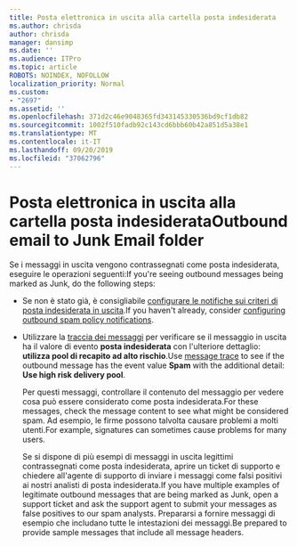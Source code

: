 ```yaml
---
title: Posta elettronica in uscita alla cartella posta indesiderata
ms.author: chrisda
author: chrisda
manager: dansimp
ms.date: ''
ms.audience: ITPro
ms.topic: article
ROBOTS: NOINDEX, NOFOLLOW
localization_priority: Normal
ms.custom:
- "2697"
ms.assetid: ''
ms.openlocfilehash: 371d2c46e9048365fd343145330536bd9cf1db82
ms.sourcegitcommit: 1002f510fadb92c143cd6bbb60b42a851d5a38e1
ms.translationtype: MT
ms.contentlocale: it-IT
ms.lasthandoff: 09/20/2019
ms.locfileid: "37062796"
---
```

# <a name="outbound-email-to-junk-email-folder"></a><span data-ttu-id="733fc-102">Posta elettronica in uscita alla cartella posta indesiderata</span><span class="sxs-lookup"><span data-stu-id="733fc-102">Outbound email to Junk Email folder</span></span>

<span data-ttu-id="733fc-103">Se i messaggi in uscita vengono contrassegnati come posta indesiderata, eseguire le operazioni seguenti:</span><span class="sxs-lookup"><span data-stu-id="733fc-103">If you're seeing outbound messages being marked as Junk, do the following steps:</span></span>

- <span data-ttu-id="733fc-104">Se non è stato già, è consigliabile [configurare le notifiche sui criteri di posta indesiderata in uscita](https://docs.microsoft.com/office365/securitycompliance/configure-the-outbound-spam-policy).</span><span class="sxs-lookup"><span data-stu-id="733fc-104">If you haven't already, consider [configuring outbound spam policy notifications](https://docs.microsoft.com/office365/securitycompliance/configure-the-outbound-spam-policy).</span></span>

- <span data-ttu-id="733fc-105">Utilizzare la [traccia dei messaggi](https://docs.microsoft.com/office365/securitycompliance/message-trace-scc) per verificare se il messaggio in uscita ha il valore di evento **posta indesiderata** con l'ulteriore dettaglio: **utilizza pool di recapito ad alto rischio**.</span><span class="sxs-lookup"><span data-stu-id="733fc-105">Use [message trace](https://docs.microsoft.com/office365/securitycompliance/message-trace-scc) to see if the outbound message has the event value **Spam** with the additional detail: **Use high risk delivery pool**.</span></span>

  <span data-ttu-id="733fc-106">Per questi messaggi, controllare il contenuto del messaggio per vedere cosa può essere considerato come posta indesiderata.</span><span class="sxs-lookup"><span data-stu-id="733fc-106">For these messages, check the message content to see what might be considered spam.</span></span> <span data-ttu-id="733fc-107">Ad esempio, le firme possono talvolta causare problemi a molti utenti.</span><span class="sxs-lookup"><span data-stu-id="733fc-107">For example, signatures can sometimes cause problems for many users.</span></span>

  <span data-ttu-id="733fc-108">Se si dispone di più esempi di messaggi in uscita legittimi contrassegnati come posta indesiderata, aprire un ticket di supporto e chiedere all'agente di supporto di inviare i messaggi come falsi positivi ai nostri analisti di posta indesiderata.</span><span class="sxs-lookup"><span data-stu-id="733fc-108">If you have multiple examples of legitimate outbound messages that are being marked as Junk, open a support ticket and ask the support agent to submit your messages as false positives to our spam analysts.</span></span> <span data-ttu-id="733fc-109">Prepararsi a fornire messaggi di esempio che includano tutte le intestazioni dei messaggi.</span><span class="sxs-lookup"><span data-stu-id="733fc-109">Be prepared to provide sample messages that include all message headers.</span></span>
